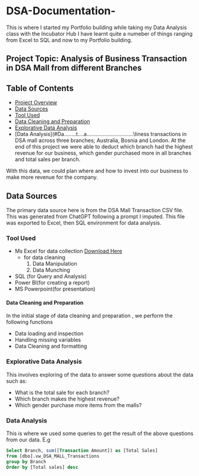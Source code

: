 # DSA-Documentation-
This is where I started my Portfolio building while taking my Data Analysis class with the Incubator Hub
I have learnt quite a numeber of things ranging from Excel to SQL and now to my Portfolio building.

## Project Topic: Analysis of Business Transaction in DSA Mall from different Branches
## Table of Contents
- [Project Overview](#ProjectOverview)
- [Data Sources](#DataSources)
- [Tool Used](#ToolUsed)
- [Data Cleaning and Preparation](#DataCleaningandPreparation)
- [Explorative Data Analysis](#ExplorativeDataAnalysis)
- [Data Analysis](#Da........t....a...............................\Iiness transactions in DSA mall across three branches; Australia, Bosnia and London. At the end of this project we were able to deduct which branch had the highest revenue for our business, which gender purchased more in all branches and total sales per branch.

With this data, we could plan where and how to invest into our business to make more revenue for the company.

## Data Sources
The primary data source here is from the DSA Mall Transaction CSV file. This was generated from ChatGPT following a prompt I imputed. This file was exported to Excel, then SQL environment for data analysis.

### Tool Used

- Ms Excel for data collection [Download Here](https://www.microsoft.com)
   - for data cleaning
     1. Data Manipulation
     2. Data Munching
- SQL (for Query and Analysis)
- Power BI(for creating a report)
- MS Powerpoint(for presentation)

#### Data Cleaning and Preparation
In the initial stage of data cleaning and preparation , we perform the following functions

- Data loading and inspection
- Handling missing variables
- Data Cleaning and formatting

### Explorative Data Analysis
This involves exploring of the data to answer some questions about the data such as:

- What is the total sale for each branch?
- Which branch makes the highest revenue?
- Which gender purchase more items from the malls?

### Data Analysis
This is where we used some queries to get the result of the above questions from our data.
E.g

```  SQL
Select Branch, sum([Transaction Amount]) as [Total Sales]
from [dbo].vw_DSA_MALL_Transactions
group by Branch
Order by [Total sales] desc










